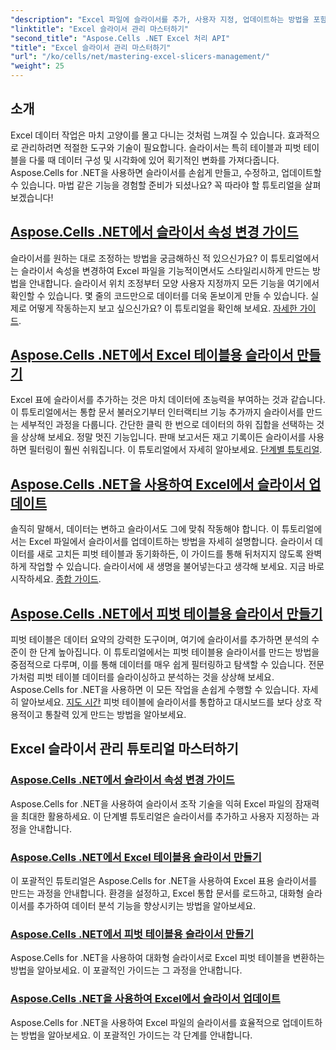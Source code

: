 ```yaml
---
"description": "Excel 파일에 슬라이서를 추가, 사용자 지정, 업데이트하는 방법을 포함하여 Excel 슬라이서를 관리하는 데 중점을 둔 Aspose.Cells for .NET 자습서의 자세한 목록을 알아보세요."
"linktitle": "Excel 슬라이서 관리 마스터하기"
"second_title": "Aspose.Cells .NET Excel 처리 API"
"title": "Excel 슬라이서 관리 마스터하기"
"url": "/ko/cells/net/mastering-excel-slicers-management/"
"weight": 25
---
```


## 소개

Excel 데이터 작업은 마치 고양이를 몰고 다니는 것처럼 느껴질 수 있습니다. 효과적으로 관리하려면 적절한 도구와 기술이 필요합니다. 슬라이서는 특히 테이블과 피벗 테이블을 다룰 때 데이터 구성 및 시각화에 있어 획기적인 변화를 가져다줍니다. Aspose.Cells for .NET을 사용하면 슬라이서를 손쉽게 만들고, 수정하고, 업데이트할 수 있습니다. 마법 같은 기능을 경험할 준비가 되셨나요? 꼭 따라야 할 튜토리얼을 살펴보겠습니다!

## [Aspose.Cells .NET에서 슬라이서 속성 변경 가이드](./guide-change-slicer-properties/)

슬라이서를 원하는 대로 조정하는 방법을 궁금해하신 적 있으신가요? 이 튜토리얼에서는 슬라이서 속성을 변경하여 Excel 파일을 기능적이면서도 스타일리시하게 만드는 방법을 안내합니다. 슬라이서 위치 조정부터 모양 사용자 지정까지 모든 기능을 여기에서 확인할 수 있습니다. 몇 줄의 코드만으로 데이터를 더욱 돋보이게 만들 수 있습니다. 실제로 어떻게 작동하는지 보고 싶으신가요? 이 튜토리얼을 확인해 보세요. [자세한 가이드](./guide-change-slicer-properties/).

## [Aspose.Cells .NET에서 Excel 테이블용 슬라이서 만들기](./creating-slicer-for-excel-table/)

Excel 표에 슬라이서를 추가하는 것은 마치 데이터에 초능력을 부여하는 것과 같습니다. 이 튜토리얼에서는 통합 문서 불러오기부터 인터랙티브 기능 추가까지 슬라이서를 만드는 세부적인 과정을 다룹니다. 간단한 클릭 한 번으로 데이터의 하위 집합을 선택하는 것을 상상해 보세요. 정말 멋진 기능입니다. 판매 보고서든 재고 기록이든 슬라이서를 사용하면 필터링이 훨씬 쉬워집니다. 이 튜토리얼에서 자세히 알아보세요. [단계별 튜토리얼](./creating-slicer-for-excel-table/).

## [Aspose.Cells .NET을 사용하여 Excel에서 슬라이서 업데이트](./update-slicers-in-excel/)

솔직히 말해서, 데이터는 변하고 슬라이서도 그에 맞춰 작동해야 합니다. 이 튜토리얼에서는 Excel 파일에서 슬라이서를 업데이트하는 방법을 자세히 설명합니다. 슬라이서 데이터를 새로 고치든 피벗 테이블과 동기화하든, 이 가이드를 통해 뒤처지지 않도록 완벽하게 작업할 수 있습니다. 슬라이서에 새 생명을 불어넣는다고 생각해 보세요. 지금 바로 시작하세요. [종합 가이드](./update-slicers-in-excel/).

## [Aspose.Cells .NET에서 피벗 테이블용 슬라이서 만들기](./creating-slicer-for-pivot-table/)

피벗 테이블은 데이터 요약의 강력한 도구이며, 여기에 슬라이서를 추가하면 분석의 수준이 한 단계 높아집니다. 이 튜토리얼에서는 피벗 테이블용 슬라이서를 만드는 방법을 중점적으로 다루며, 이를 통해 데이터를 매우 쉽게 필터링하고 탐색할 수 있습니다. 전문가처럼 피벗 테이블 데이터를 슬라이싱하고 분석하는 것을 상상해 보세요. Aspose.Cells for .NET을 사용하면 이 모든 작업을 손쉽게 수행할 수 있습니다. 자세히 알아보세요. [지도 시간](./creating-slicer-for-pivot-table/) 피벗 테이블에 슬라이서를 통합하고 대시보드를 보다 상호 작용적이고 통찰력 있게 만드는 방법을 알아보세요.

## Excel 슬라이서 관리 튜토리얼 마스터하기
### [Aspose.Cells .NET에서 슬라이서 속성 변경 가이드](./guide-change-slicer-properties/)
Aspose.Cells for .NET을 사용하여 슬라이서 조작 기술을 익혀 Excel 파일의 잠재력을 최대한 활용하세요. 이 단계별 튜토리얼은 슬라이서를 추가하고 사용자 지정하는 과정을 안내합니다.
### [Aspose.Cells .NET에서 Excel 테이블용 슬라이서 만들기](./creating-slicer-for-excel-table/)
이 포괄적인 튜토리얼은 Aspose.Cells for .NET을 사용하여 Excel 표용 슬라이서를 만드는 과정을 안내합니다. 환경을 설정하고, Excel 통합 문서를 로드하고, 대화형 슬라이서를 추가하여 데이터 분석 기능을 향상시키는 방법을 알아보세요.
### [Aspose.Cells .NET에서 피벗 테이블용 슬라이서 만들기](./creating-slicer-for-pivot-table/)
Aspose.Cells for .NET을 사용하여 대화형 슬라이서로 Excel 피벗 테이블을 변환하는 방법을 알아보세요. 이 포괄적인 가이드는 그 과정을 안내합니다.
### [Aspose.Cells .NET을 사용하여 Excel에서 슬라이서 업데이트](./update-slicers-in-excel/)
Aspose.Cells for .NET을 사용하여 Excel 파일의 슬라이서를 효율적으로 업데이트하는 방법을 알아보세요. 이 포괄적인 가이드는 각 단계를 안내합니다.